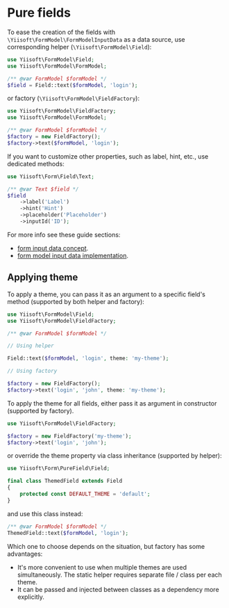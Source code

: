 # Pure fields

To ease the creation of the fields with `\Yiisoft\FormModel\FormModelInputData` as a data source, use
corresponding helper (`\Yiisoft\FormModel\Field`):

```php
use Yiisoft\FormModel\Field;
use Yiisoft\FormModel\FormModel;

/** @var FormModel $formModel */
$field = Field::text($formModel, 'login');
```

or factory (`\Yiisoft\FormModel\FieldFactory`):

```php
use Yiisoft\FormModel\FieldFactory;
use Yiisoft\FormModel\FormModel;

/** @var FormModel $formModel */
$factory = new FieldFactory();
$factory->text($formModel, 'login');
```

If you want to customize other properties, such as label, hint, etc., use dedicated methods:

```php
use Yiisoft\Form\Field\Text;

/** @var Text $field */
$field
    ->label('Label')
    ->hint('Hint')
    ->placeholder('Placeholder')
    ->inputId('ID');
```

For more info see these guide sections:

- [form input data concept](https://github.com/yiisoft/form/blob/master/docs/guide/en/input-data.md).
- [form model input data implementation](form-model-input-data.md).

## Applying theme

To apply a theme, you can pass it as an argument to a specific field's method (supported by both helper and
factory):

```php
use Yiisoft\FormModel\Field;
use Yiisoft\FormModel\FieldFactory;

/** @var FormModel $formModel */

// Using helper

Field::text($formModel, 'login', theme: 'my-theme');

// Using factory

$factory = new FieldFactory();
$factory->text('login', 'john', theme: 'my-theme');
```

To apply the theme for all fields, either pass it as argument in constructor (supported by factory).

```php
use Yiisoft\FormModel\FieldFactory;

$factory = new FieldFactory('my-theme');
$factory->text('login', 'john');
```

or override the theme property via class inheritance (supported by helper):

```php
use Yiisoft\Form\PureField\Field;

final class ThemedField extends Field
{
    protected const DEFAULT_THEME = 'default';
}
```

and use this class instead:

```php
/** @var FormModel $formModel */
ThemedField::text($formModel, 'login');
```

Which one to choose depends on the situation, but factory has some advantages:

- It's more convenient to use when multiple themes are used simultaneously. The static helper requires separate file /
  class per each theme.
- It can be passed and injected between classes as a dependency more explicitly.
